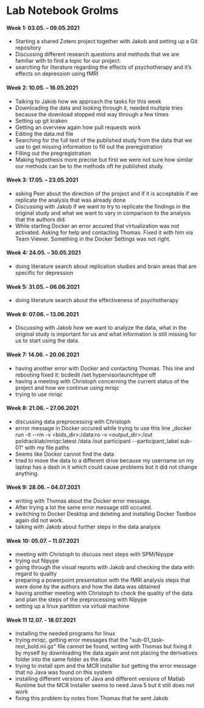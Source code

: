 # Lab Notebook Grolms
#### Week 1: 03.05. – 09.05.2021
- Starting a shared Zotero project together with Jakob and setting up a Git repository
- Discussing different research questions and methods that we are familiar with to find a topic for our project.
- searching for literature regarding the effects of psychotherapy and it’s effects on depression using fMRI

#### Week 2: 10.05. – 16.05.2021
-	Talking to Jakob how we approach the tasks for this week
-	Downloading the data and looking through it, needed multiple tries because the download stopped mid way through a few times
-	Setting up git kraken
-	Getting an overview again how pull requests work
-	Editing the data.md file
-	Searching for the full text of the published study from the data that we use to get missing information to fill out the preregistration
-	Filling out the pregregistration
-	Making hypothesis more precise but first we were not sure how similar our methods can be to the methods oft he published study.

#### Week 3: 17.05. – 23.05.2021
- asking Peer about the direction of the project and if it is acceptable if we replicate the analysis that was already done
- Discussing with Jakob if we want to try to replicate the findings in the original study and what we want to vary in comparison to the analysis that the authors did.
- While starting Docker an error accured that virtualization was not activated. Asking for help and contacting Thomas. Fixed it with him via Team Viewer. Something in the Docker Settings was not right.

#### Week 4: 24.05. – 30.05.2021
- doing literature search about replication studies and brain areas that are specific for depression

#### Week 5: 31.05. – 06.06.2021
- doing literature search about the effectiveness of psychotherapy

#### Week 6: 07.06. – 13.06.2021 
- Discussing with Jakob how we want to analyze the data, what in the original study is important for us and what information is still missing for us to start using the data.

#### Week 7: 14.06. – 20.06.2021
- having another error with Docker and contacting Thomas. This line and rebooting fixed it: bcdedit /set hypervisorlaunchtype off
- having a meeting with Christoph concerning the current status of the project and how we continue using mriqc
- trying to use mriqc

#### Week 8: 21.06. – 27.06.2021
- discussing data preprocessing with Christoph
- errror message in Docker occured while trying to use this line „docker run -it --rm -v <bids_dir>:/data:ro -v <output_dir>:/out poldracklab/mriqc:latest /data /out participant --participant_label sub-01“ with my file paths
- Seems like Docker cannot find the data
- tried to move the data to a different drive because my username on my laptop has a dash in it which could cause problems but it did not change anything.

#### Week 9: 28.06. – 04.07.2021
- writing with Thomas about the Docker error message.
- After trying a lot the same error message still occured.
- switching to Docker Desktop and deleting and installing Docker Toolbox again did not work.
- talking with Jakob about further steps in the data analysis

#### Week 10: 05.07. – 11.07.2021
- meeting with Christoph to discuss next steps with SPM/Nipype
- trying out Nipype
- going through the visual reports with Jakob and checking the data with regard to quality
- preparing a powerpoint presentation with the fMRI analysis steps that were done by the authors and how the data was obtained
- having another meeting with Christoph to check the quality of the data and plan the steps of the preprocessing with Nipype
- setting up a linux partition via virtual machine

#### Week 11 12.07. - 18.07.2021
- installing the needed programs for linux
- trying mriqc, getting error messages that the "sub-01_task-rest_bold.nii.gz" file cannot be found, writing with Thomas but fixing it by myself by downloading the data again and not placing the derivatives folder into the same folder as the data.
-  trying to install spm and the MCR installer but getting the error message that no Java was found on this system
-  installing different versions of Java and different versions of Matlab Runtime but the MCR Installer seems to need Java 5 but it still does not work
-  fixing this problem by notes from Thomas that he sent Jakob
